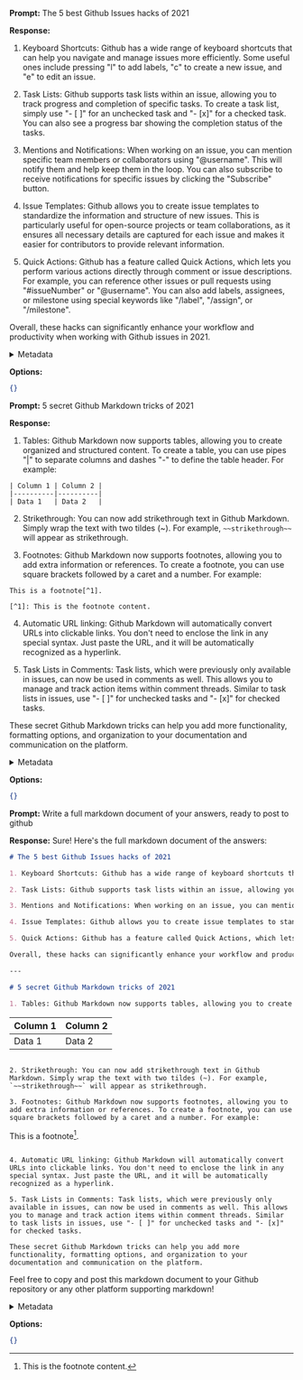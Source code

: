 **Prompt:**
The 5 best Github Issues hacks of 2021 

**Response:**
1. Keyboard Shortcuts: Github has a wide range of keyboard shortcuts that can help you navigate and manage issues more efficiently. Some useful ones include pressing "l" to add labels, "c" to create a new issue, and "e" to edit an issue.

2. Task Lists: Github supports task lists within an issue, allowing you to track progress and completion of specific tasks. To create a task list, simply use "- [ ]" for an unchecked task and "- [x]" for a checked task. You can also see a progress bar showing the completion status of the tasks.

3. Mentions and Notifications: When working on an issue, you can mention specific team members or collaborators using "@username". This will notify them and help keep them in the loop. You can also subscribe to receive notifications for specific issues by clicking the "Subscribe" button.

4. Issue Templates: Github allows you to create issue templates to standardize the information and structure of new issues. This is particularly useful for open-source projects or team collaborations, as it ensures all necessary details are captured for each issue and makes it easier for contributors to provide relevant information.

5. Quick Actions: Github has a feature called Quick Actions, which lets you perform various actions directly through comment or issue descriptions. For example, you can reference other issues or pull requests using "#issueNumber" or "@username". You can also add labels, assignees, or milestone using special keywords like "/label", "/assign", or "/milestone".

Overall, these hacks can significantly enhance your workflow and productivity when working with Github issues in 2021.

<details><summary>Metadata</summary>

- Duration: 8915 ms
- Datetime: 2023-09-08T22:37:44.444338
- Model: gpt-3.5-turbo-0613

</details>

**Options:**
```json
{}
```

**Prompt:**
5 secret Github Markdown tricks of 2021 

**Response:**
1. Tables: Github Markdown now supports tables, allowing you to create organized and structured content. To create a table, you can use pipes "|" to separate columns and dashes "-" to define the table header. For example:

```
| Column 1 | Column 2 |
|----------|----------|
| Data 1   | Data 2   |
```

2. Strikethrough: You can now add strikethrough text in Github Markdown. Simply wrap the text with two tildes (~). For example, `~~strikethrough~~` will appear as strikethrough.

3. Footnotes: Github Markdown now supports footnotes, allowing you to add extra information or references. To create a footnote, you can use square brackets followed by a caret and a number. For example:

```
This is a footnote[^1].

[^1]: This is the footnote content.
```

4. Automatic URL linking: Github Markdown will automatically convert URLs into clickable links. You don't need to enclose the link in any special syntax. Just paste the URL, and it will be automatically recognized as a hyperlink.

5. Task Lists in Comments: Task lists, which were previously only available in issues, can now be used in comments as well. This allows you to manage and track action items within comment threads. Similar to task lists in issues, use "- [ ]" for unchecked tasks and "- [x]" for checked tasks.

These secret Github Markdown tricks can help you add more functionality, formatting options, and organization to your documentation and communication on the platform.

<details><summary>Metadata</summary>

- Duration: 11940 ms
- Datetime: 2023-09-09T09:08:20.055956
- Model: gpt-3.5-turbo-0613

</details>

**Options:**
```json
{}
```

**Prompt:**
Write a full markdown document of your answers, ready to post to github

**Response:**
Sure! Here's the full markdown document of the answers:

```markdown
# The 5 best Github Issues hacks of 2021

1. Keyboard Shortcuts: Github has a wide range of keyboard shortcuts that can help you navigate and manage issues more efficiently. Some useful ones include pressing "l" to add labels, "c" to create a new issue, and "e" to edit an issue.

2. Task Lists: Github supports task lists within an issue, allowing you to track progress and completion of specific tasks. To create a task list, simply use "- [ ]" for an unchecked task and "- [x]" for a checked task. You can also see a progress bar showing the completion status of the tasks.

3. Mentions and Notifications: When working on an issue, you can mention specific team members or collaborators using "@username". This will notify them and help keep them in the loop. You can also subscribe to receive notifications for specific issues by clicking the "Subscribe" button.

4. Issue Templates: Github allows you to create issue templates to standardize the information and structure of new issues. This is particularly useful for open-source projects or team collaborations, as it ensures all necessary details are captured for each issue and makes it easier for contributors to provide relevant information.

5. Quick Actions: Github has a feature called Quick Actions, which lets you perform various actions directly through comment or issue descriptions. For example, you can reference other issues or pull requests using "#issueNumber" or "@username". You can also add labels, assignees, or milestone using special keywords like "/label", "/assign", or "/milestone".

Overall, these hacks can significantly enhance your workflow and productivity when working with Github issues in 2021.

---

# 5 secret Github Markdown tricks of 2021

1. Tables: Github Markdown now supports tables, allowing you to create organized and structured content. To create a table, you can use pipes "|" to separate columns and dashes "-" to define the table header. For example:

```
| Column 1 | Column 2 |
|----------|----------|
| Data 1   | Data 2   |
```

2. Strikethrough: You can now add strikethrough text in Github Markdown. Simply wrap the text with two tildes (~). For example, `~~strikethrough~~` will appear as strikethrough.

3. Footnotes: Github Markdown now supports footnotes, allowing you to add extra information or references. To create a footnote, you can use square brackets followed by a caret and a number. For example:

```
This is a footnote[^1].

[^1]: This is the footnote content.
```

4. Automatic URL linking: Github Markdown will automatically convert URLs into clickable links. You don't need to enclose the link in any special syntax. Just paste the URL, and it will be automatically recognized as a hyperlink.

5. Task Lists in Comments: Task lists, which were previously only available in issues, can now be used in comments as well. This allows you to manage and track action items within comment threads. Similar to task lists in issues, use "- [ ]" for unchecked tasks and "- [x]" for checked tasks.

These secret Github Markdown tricks can help you add more functionality, formatting options, and organization to your documentation and communication on the platform.
```

Feel free to copy and post this markdown document to your Github repository or any other platform supporting markdown!

<details><summary>Metadata</summary>

- Duration: 25068 ms
- Datetime: 2023-09-09T09:56:44.482745
- Model: gpt-3.5-turbo-0613

</details>

**Options:**
```json
{}
```

